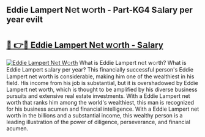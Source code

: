 ## Eddie Lampert N𝚎t w𝚘rth - Part-KG4 S𝚊lary per year eviIt

# <h2><a href="http://gc3wq49.nevu.top/?p=Eddie+Lampert">🔗 👉🔴 Eddie Lampert N𝚎t w𝚘rth - S𝚊lary</a></h2>

[![Eddie Lampert N𝚎t W𝚘rth](https://i.imgur.com/Oavwk0R.jpeg)](http://gc3wq49.nevu.top/?p=Eddie+Lampert)
What is Eddie Lampert n𝚎t w𝚘rth? What is Eddie Lampert s𝚊lary per year?
This financially successful person's Eddie Lampert net worth is considerable, making him one of the wealthiest in his field. His income from his job is substantial, but it is overshadowed by Eddie Lampert net worth, which is thought to be amplified by his diverse business pursuits and extensive real estate investments. With a Eddie Lampert net worth that ranks him among the world's wealthiest, this man is recognized for his business acumen and financial intelligence. With a Eddie Lampert net worth in the billions and a substantial income, this wealthy person is a leading illustration of the power of diligence, perseverance, and financial acumen.
